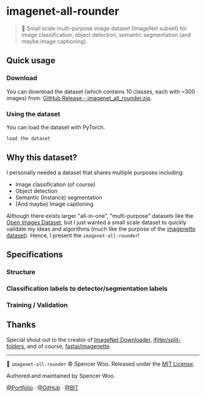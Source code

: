 # imagenet-all-rounder

> 🍻 Small scale multi-purpose image dataset (ImageNet subset) for image classification, object detection, semantic segmentation (and maybe image captioning).

## Quick usage

### Download

You can download the dataset (which contains 10 classes, each with ~300 images) from: [GitHub Release - imagenet_all_rounder.zip](https://github.com/spencerwooo/imagenet-all-rounder/releases/latest).

### Using the dataset

You can load the dataset with PyTorch.

```python
load the dataset
```

## Why this dataset?

I personally needed a dataset that shares multiple purposes including:

* Image classification (of course)
* Object detection
* Semantic (Instance) segmentation
* (And maybe) Image captioning

Although there exists larger "all-in-one", "multi-purpose" datasets like the [Open Images Dataset](https://storage.googleapis.com/openimages/web/index.html), but I just wanted a small scale dataset to quickly validate my ideas and algorithms (much like the purpose of the [imagenette dataset](https://github.com/fastai/imagenette)). Hence, I present the `imagenet-all-rounder`!

## Specifications

### Structure

### Classification labels to detector/segmentation labels

### Training / Validation

## Thanks

Special shout out to the creator of [ImageNet Downloader](https://github.com/mf1024/ImageNet-Datasets-Downloader), [jfilter/split-folders](https://github.com/jfilter/split-folders), and of course, [fastai/imagenette](https://github.com/fastai/imagenette).

---

🍻 `imagenet-all-rounder` © Spencer Woo. Released under the [MIT License](https://github.com/spencerwooo/portfolio/blob/master/LICENSE).

Authored and maintained by Spencer Woo.

[@Portfolio](https://spencerwoo.com/) · [@GitHub](https://github.com/spencerwooo) · [@BIT](http://www.bit.edu.cn/)
